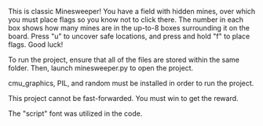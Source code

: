 This is classic Minesweeper! 
You have a field with hidden mines, over which you must place flags 
so you know not to click there. The number in each box shows how many mines 
are in the up-to-8 boxes surrounding it on the board. Press "u" to uncover safe 
locations, and press and hold "f" to place flags. Good luck!

To run the project, ensure that all of the files are stored within the same 
folder. Then, launch minesweeper.py to open the project. 

cmu_graphics, PIL, and random must be installed in order to run the project. 

This project cannot be fast-forwarded. You must win to get the reward. 

The "script" font was utilized in the code. 
